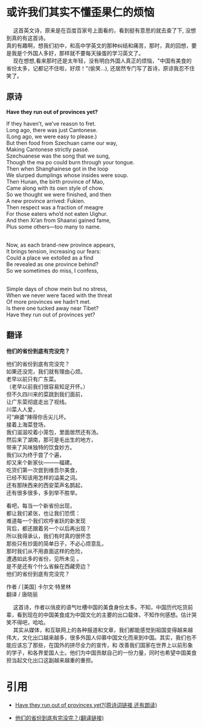 # 或许我们其实不懂歪果仁的烦恼

<p class="verse">

&ensp;&ensp; 这首英文诗，原来是在百度百家号上面看的，看到挺有意思的就去查了下, 没想到真的有这首诗。  
真的有趣啊，想我们初中，和高中学英文的那种纠结和痛苦，那时，真的回想，要是我是个外国人多好，那样就不要每天操蛋的学习英文了。  
&ensp;&ensp; 现在想想,看来那时还是太年轻，没有明白外国人真正的烦恼，"中国有美食的省份太多，记都记不住啦，好烦！"(偷笑&#x2026;), 还居然专门写了首诗，原谅我忍不住笑了。

</p>


## 原诗

**Have they run out of provinces yet?**

<p class="verse">

If they haven’t, we’ve reason to fret.   
Long ago, there was just Cantonese.   
(Long ago, we were easy to please.)   
But then food from Szechuan came our way,   
Making Cantonese strictly passé.   
Szechuanese was the song that we sung,   
Though the ma po could burn through your tongue.  
Then when Shanghainese got in the loop  
We slurped dumplings whose insides were soup.  
Then Hunan, the birth province of Mao,  
Came along with its own style of chow.  
So we thought we were finished, and then  
A new province arrived: Fukien.  
Then respect was a fraction of meagre  
For those eaters who’d not eaten Uighur.  
And then Xi’an from Shaanxi gained fame,  
Plus some others—too many to name.  
<br/>

Now, as each brand-new province appears,  
It brings tension, increasing our fears:  
Could a place we extolled as a find  
Be revealed as one province behind?  
So we sometimes do miss, I confess,  
<br/>

Simple days of chow mein but no stress,  
When we never were faced with the threat  
Of more provinces we hadn’t met.  
Is there one tucked away near Tibet?  
Have they run out of provinces yet?  

</p>


## 翻译

**他们的省份到底有完没完？**

<p class="verse">

他们的省份到底有完没完？   
如果还没完，我们就有理由心烦。  
老早以前只有广东菜。   
（老早以前我们很容易知足开怀。）   
但不久四川来的菜跳到我们面前，   
让广东菜彻底走出了视线。   
川菜人人爱，   
可“麻婆”辣得你舌尖儿坏。   
接着上海菜登场，   
我们滋滋咬着小笼包，里面居然还有汤。   
然后来了湖南，那可是毛出生的地方，   
带来了风味独特的饮食妙方。   
我们以为终于尝了个遍，   
却又来个新家伙———福建。   
吃货们第一次尝到维吾尔美食，  
已经不知该用怎样的溢美之词。   
还有那陕西来的西安菜声名鹊起，   
还有很多很多，多到举不胜举。   

看吧，每当一个新省份出现，   
都让我们紧张，也让我们恐慌：   
难道每一个我们欢呼雀跃的新发现   
背后，都还跟着另一个以后再出现？   
所以我得承认，我们有时真的很怀念   
那些只有炒面的简单日子，不必心烦意乱，   
那时我们从不用直面这样的危险，   
遭遇如此多的省份，见所未见 。   
是不是还有个什么省躲在西藏旁边？   
他们的省份到底有完没完？   

作者 / [美国] 卡尔文·特里林   
翻译 / 唐晓丽   

</p>

<p class="verse">

&ensp;&ensp; 这首诗，作者以俏皮的语气吐槽中国的美食身份太多。不知，中国历代吃货前辈，看到现在的中国美食成为中国文化的主要的出口载体，不知作何感想。估计哭笑不得吧，哈哈。   
&ensp;&ensp; 其实从媒体，和互联网上的各种报道和文章，我们都能感觉到祖国变得越来越伟大，文化出口越来越多，很多外国人仰慕中国文化而来到中国。其实，我们也不能应该忘了那些，在国外的拼尽全力的宣传，和
改善我们国家在世界上以前形象的学子，和各界爱国人士。他们为中国贡献自己的一份力量，同时也希望中国美食担当起文化出口这副越来越重的重担。
</p>


# 引用

-   [Have they run out of provinces yet?(原诗词链接,还有朗读)](http://www.newyorker.com/magazine/2016/04/04/have-they-run-out-of-provinces-yet-by-calvin-trillin)

-   [他们的省份到底有完没完？(翻译链接)](http://www.bedtimepoem.com/?p=7755)
